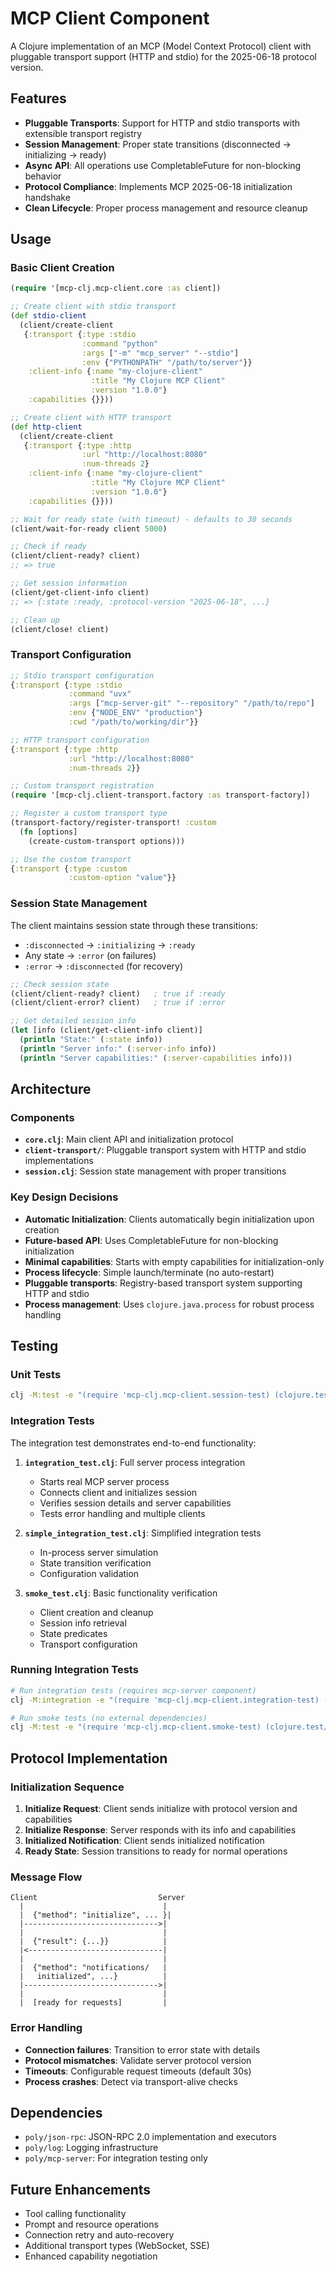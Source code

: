 # MCP Client Component

A Clojure implementation of an MCP (Model Context Protocol) client with pluggable transport support (HTTP and stdio) for the 2025-06-18 protocol version.

## Features

- **Pluggable Transports**: Support for HTTP and stdio transports with extensible transport registry
- **Session Management**: Proper state transitions (disconnected → initializing → ready)
- **Async API**: All operations use CompletableFuture for non-blocking behavior
- **Protocol Compliance**: Implements MCP 2025-06-18 initialization handshake
- **Clean Lifecycle**: Proper process management and resource cleanup

## Usage

### Basic Client Creation

```clojure
(require '[mcp-clj.mcp-client.core :as client])

;; Create client with stdio transport
(def stdio-client
  (client/create-client
   {:transport {:type :stdio
                :command "python"
                :args ["-m" "mcp_server" "--stdio"]
                :env {"PYTHONPATH" "/path/to/server"}}
    :client-info {:name "my-clojure-client"
                  :title "My Clojure MCP Client"
                  :version "1.0.0"}
    :capabilities {}}))

;; Create client with HTTP transport
(def http-client
  (client/create-client
   {:transport {:type :http
                :url "http://localhost:8080"
                :num-threads 2}
    :client-info {:name "my-clojure-client"
                  :title "My Clojure MCP Client"
                  :version "1.0.0"}
    :capabilities {}}))

;; Wait for ready state (with timeout) - defaults to 30 seconds
(client/wait-for-ready client 5000)

;; Check if ready
(client/client-ready? client)
;; => true

;; Get session information
(client/get-client-info client)
;; => {:state :ready, :protocol-version "2025-06-18", ...}

;; Clean up
(client/close! client)
```

### Transport Configuration

```clojure
;; Stdio transport configuration
{:transport {:type :stdio
             :command "uvx"
             :args ["mcp-server-git" "--repository" "/path/to/repo"]
             :env {"NODE_ENV" "production"}
             :cwd "/path/to/working/dir"}}

;; HTTP transport configuration
{:transport {:type :http
             :url "http://localhost:8080"
             :num-threads 2}}

;; Custom transport registration
(require '[mcp-clj.client-transport.factory :as transport-factory])

;; Register a custom transport type
(transport-factory/register-transport! :custom
  (fn [options]
    (create-custom-transport options)))

;; Use the custom transport
{:transport {:type :custom
             :custom-option "value"}}
```

### Session State Management

The client maintains session state through these transitions:

- `:disconnected` → `:initializing` → `:ready`
- Any state → `:error` (on failures)
- `:error` → `:disconnected` (for recovery)

```clojure
;; Check session state
(client/client-ready? client)   ; true if :ready
(client/client-error? client)   ; true if :error

;; Get detailed session info
(let [info (client/get-client-info client)]
  (println "State:" (:state info))
  (println "Server info:" (:server-info info))
  (println "Server capabilities:" (:server-capabilities info)))
```

## Architecture

### Components

- **`core.clj`**: Main client API and initialization protocol
- **`client-transport/`**: Pluggable transport system with HTTP and stdio implementations
- **`session.clj`**: Session state management with proper transitions

### Key Design Decisions

- **Automatic Initialization**: Clients automatically begin initialization upon creation
- **Future-based API**: Uses CompletableFuture for non-blocking initialization
- **Minimal capabilities**: Starts with empty capabilities for initialization-only
- **Process lifecycle**: Simple launch/terminate (no auto-restart)
- **Pluggable transports**: Registry-based transport system supporting HTTP and stdio
- **Process management**: Uses `clojure.java.process` for robust process handling

## Testing

### Unit Tests

```bash
clj -M:test -e "(require 'mcp-clj.mcp-client.session-test) (clojure.test/run-tests 'mcp-clj.mcp-client.session-test)"
```

### Integration Tests

The integration test demonstrates end-to-end functionality:

1. **`integration_test.clj`**: Full server process integration
   - Starts real MCP server process
   - Connects client and initializes session
   - Verifies session details and server capabilities
   - Tests error handling and multiple clients

2. **`simple_integration_test.clj`**: Simplified integration tests
   - In-process server simulation
   - State transition verification
   - Configuration validation

3. **`smoke_test.clj`**: Basic functionality verification
   - Client creation and cleanup
   - Session info retrieval
   - State predicates
   - Transport configuration

### Running Integration Tests

```bash
# Run integration tests (requires mcp-server component)
clj -M:integration -e "(require 'mcp-clj.mcp-client.integration-test) (clojure.test/run-tests 'mcp-clj.mcp-client.integration-test)"

# Run smoke tests (no external dependencies)
clj -M:test -e "(require 'mcp-clj.mcp-client.smoke-test) (clojure.test/run-tests 'mcp-clj.mcp-client.smoke-test)"
```

## Protocol Implementation

### Initialization Sequence

1. **Initialize Request**: Client sends initialize with protocol version and capabilities
2. **Initialize Response**: Server responds with its info and capabilities
3. **Initialized Notification**: Client sends initialized notification
4. **Ready State**: Session transitions to ready for normal operations

### Message Flow

```
Client                           Server
  |                               |
  |  {"method": "initialize", ... }|
  |------------------------------>|
  |                               |
  |  {"result": {...}}            |
  |<------------------------------|
  |                               |
  |  {"method": "notifications/   |
  |   initialized", ...}          |
  |------------------------------>|
  |                               |
  |  [ready for requests]         |
```

### Error Handling

- **Connection failures**: Transition to error state with details
- **Protocol mismatches**: Validate server protocol version
- **Timeouts**: Configurable request timeouts (default 30s)
- **Process crashes**: Detect via transport-alive checks

## Dependencies

- `poly/json-rpc`: JSON-RPC 2.0 implementation and executors
- `poly/log`: Logging infrastructure
- `poly/mcp-server`: For integration testing only

## Future Enhancements

- Tool calling functionality
- Prompt and resource operations
- Connection retry and auto-recovery
- Additional transport types (WebSocket, SSE)
- Enhanced capability negotiation
